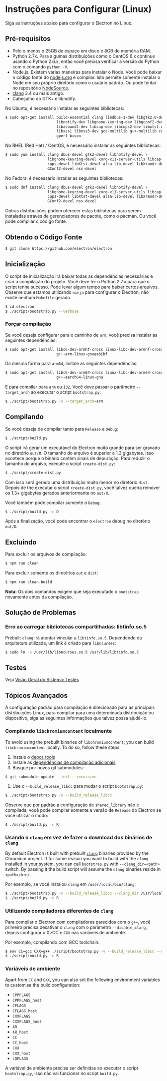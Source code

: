 # Instruções para Configurar (Linux)

Siga as instruções abaixo para configurar o Electron no Linux.

## Pré-requisitos

* Pelo o menos o 25GB de espaço em disco e 8GB de memória RAM.
* Python 2.7x. Para algumas distribuições como o CentOS 6.x continue usando o Python 2.6.x, então você precisa verificar a versão do Python com o comando `python -V`.
* Node.js. Existem várias maneiras para instalar o Node. Você pode baixar o código fonte do [nodejs.org](https://nodejs.org) e compilar. Isto permite somente instalar o Node em seu próprio diretório como o usuário padrão. Ou pode tentar no repositório [NodeSource](https://nodesource.com/blog/nodejs-v012-iojs-and-the-nodesource-linux-repositories).
* [clang](https://clang.llvm.org/get_started.html) 3.4 ou mais antigo.
* Cabeçalho do GTK+ e libnotify.

No Ubuntu, é necessário instalar as seguintes bibliotecas:

```sh
$ sudo apt-get install build-essential clang libdbus-1-dev libgtk2.0-dev \
                       libnotify-dev libgnome-keyring-dev libgconf2-dev \
                       libasound2-dev libcap-dev libcups2-dev libxtst-dev \
                       libxss1 libnss3-dev gcc-multilib g++-multilib curl \
                       gperf bison
```

No RHEL (Red Hat) / CentOS, é necessário instalar as seguintes bibliotecas:

```sh
$ sudo yum install clang dbus-devel gtk2-devel libnotify-devel \
                   libgnome-keyring-devel xorg-x11-server-utils libcap-devel \
                   cups-devel libXtst-devel alsa-lib-devel libXrandr-devel \
                   GConf2-devel nss-devel
```

No Fedora, é necessário instalar as seguintes bibliotecas:

```sh
$ sudo dnf install clang dbus-devel gtk2-devel libnotify-devel \
                   libgnome-keyring-devel xorg-x11-server-utils libcap-devel \
                   cups-devel libXtst-devel alsa-lib-devel libXrandr-devel \
                   GConf2-devel nss-devel
```

Outras distribuições podem oferecer estas bibliotecas para serem instaladas através de gerenciadores de pacote, como o pacman. Ou você pode compilar o código fonte.

## Obtendo o Código Fonte

```sh
$ git clone https://github.com/electron/electron
```

## Inicialização

O script de inicialização irá baixar todas as dependências necessárias e criar a compilação do projeto. Você deve ter o Python 2.7.x para que o script tenha sucesso. Pode levar algum tempo para baixar certos arquivos. Observe que estamos utilizando `ninja` para configurar o Electron, não existe nenhum `Makefile` gerado.

```sh
$ cd electron
$ ./script/bootstrap.py --verbose
```

### Forçar compilação

Se você deseja configurar para o caminho de `arm`, você precisa instalar as seguintes dependências:

```sh
$ sudo apt-get install libc6-dev-armhf-cross linux-libc-dev-armhf-cross \
                       g++-arm-linux-gnueabihf
```

Da mesma forma para `arm64`, instale as seguintes dependências:

```sh
$ sudo apt-get install libc6-dev-arm64-cross linux-libc-dev-arm64-cross \
                       g++-aarch64-linux-gnu
```

E para compilar para `arm` ou `i32`, Você deve passar o parâmetro `--target_arch` ao executar o script `bootstrap.py`:

```sh
$ ./script/bootstrap.py -v --target_arch=arm
```

## Compilando

Se você deseja de compilar tanto para `Release` e `Debug`:

```sh
$ ./script/build.py
```

O script irá gerar um executável do Electron muito grande para ser gravado no diretório `out/R`. O tamanho do arquivo é superior a 1.3 gigabytes. Isso acontece porque o binário contém sinais de depuração. Para reduzir o tamanho do arquivo, execute o script `create-dist.py`:

```sh
$ ./script/create-dist.py
```

Com isso será gerado uma distribuição muito menor no diretório `dist`. Depois de the executar o script `create-dist.py`, você talvez queira remover os 1.3+ gigabytes gerados anteriormente no `out/R`.

Você também pode compilar somente o `Debug`:

```sh
$ ./script/build.py -c D
```

Após a finalização, você pode encontrar o `electron` debug no diretório `out/D`.

## Excluindo

Para excluir os arquivos de compilação:

```sh
$ npm run clean
```

Para excluir somente os diretórios `out` e `dist`:

```sh
$ npm run clean-build
```

**Nota:** Os dois comandos exigem que seja executado o `bootstrap` novamente antes da compilação.

## Solução de Problemas

### Erro ao carregar bibliotecas compartilhadas: libtinfo.so.5

Prebuilt `clang` irá atentar vincular a `libtinfo.so.5`. Dependendo da arquitetura utilizada, um link é criado para `libncurses`:

```sh
$ sudo ln -s /usr/lib/libncurses.so.5 /usr/lib/libtinfo.so.5
```

## Testes

Veja [Visão Geral do Sistema: Testes](build-system-overview.md#tests)

## Tópicos Avançados

A configuração padrão para compilação é direcionado para as principais distribuições Linux, para compilar para uma determinada distribuição ou dispositivo, siga as seguintes informações que talvez possa ajudá-lo.

### Compilando `libchromiumcontent` localmente

To avoid using the prebuilt binaries of `libchromiumcontent`, you can build `libchromiumcontent` locally. To do so, follow these steps:

1. Instale o [depot_tools](https://chromium.googlesource.com/chromium/src/+/master/docs/linux_build_instructions.md#Install)
2. Instale as [dependências de compilação adicionais](https://chromium.googlesource.com/chromium/src/+/master/docs/linux_build_instructions.md#Install-additional-build-dependencies)
3. Busque por novos git submodules:

```sh
$ git submodule update --init --recursive
```

1. Use o `--build_release_libcc` para mudar o script `bootstrap.py`:

```sh
$ ./script/bootstrap.py -v --build_release_libcc
```

Observe que por padrão a configuração de `shared_library` não é compilada, você pode compilar somente a versão de `Release` do Electron se você utilizar o modo:

```sh
$ ./script/build.py -c R
```

### Usando o `clang` em vez de fazer o download dos binários de `clang`

By default Electron is built with prebuilt [`clang`](https://clang.llvm.org/get_started.html) binaries provided by the Chromium project. If for some reason you want to build with the `clang` installed in your system, you can call `bootstrap.py` with `--clang_dir=<path>` switch. By passing it the build script will assume the `clang` binaries reside in `<path>/bin/`.

Por exemplo, se você instalou `clang` em `/user/local/bin/clang`:

```sh
$ ./script/bootstrap.py -v --build_release_libcc --clang_dir /usr/local
$ ./script/build.py -c R
```

### Utilizando compiladores diferentes de `clang`

Para compilar o Electron com compiladores parecidos com o `g++`, você primeiro precisa desativar o `clang` com o parâmetro `--disable_clang`, depois configurar o 0>CC</code> e `CXX` nas variáveis de ambiente.

Por exemplo, compilando com GCC toolchain:

```sh
$ env CC=gcc CXX=g++ ./script/bootstrap.py -v --build_release_libcc --disable_clang
$ ./script/build.py -c R
```

### Variáveis de ambiente

Apart from `CC` and `CXX`, you can also set the following environment variables to customise the build configuration:

* `CPPFLAGS`
* `CPPFLAGS_host`
* `CFLAGS`
* `CFLAGS_host`
* `CXXFLAGS`
* `CXXFLAGS_host`
* `AR`
* `AR_host`
* `CC`
* `CC_host`
* `CXX`
* `CXX_host`
* `LDFLAGS`

A variável de ambiente precisa ser definidas ao executar o script `bootstrap.py`, isso não vai funcionar no script `build.py`.